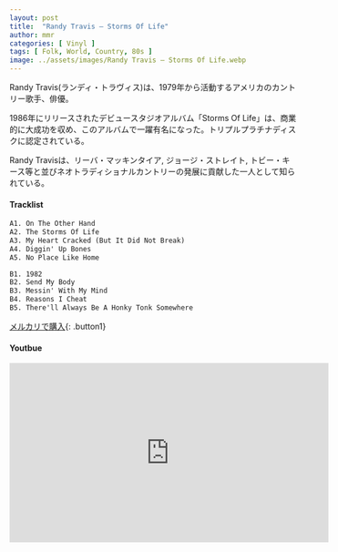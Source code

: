 ```yaml
---
layout: post
title:  "Randy Travis – Storms Of Life"
author: mmr
categories: [ Vinyl ]
tags: [ Folk, World, Country, 80s ]
image: ../assets/images/Randy Travis – Storms Of Life.webp
---
```


Randy Travis(ランディ・トラヴィス)は、1979年から活動するアメリカのカントリー歌手、俳優。

1986年にリリースされたデビュースタジオアルバム「Storms Of Life」は、商業的に大成功を収め、このアルバムで一躍有名になった。トリプルプラチナディスクに認定されている。

Randy Travisは、リーバ・マッキンタイア, ジョージ・ストレイト, トビー・キース等と並びネオトラディショナルカントリーの発展に貢献した一人として知られている。


#### Tracklist
```md
A1. On The Other Hand
A2. The Storms Of Life
A3. My Heart Cracked (But It Did Not Break)
A4. Diggin' Up Bones
A5. No Place Like Home

B1. 1982
B2. Send My Body
B3. Messin' With My Mind
B4. Reasons I Cheat
B5. There'll Always Be A Honky Tonk Somewhere
```

[メルカリで購入](https://jp.mercari.com/item/m46471890400?afid=6142608987){: .button1}

#### Youtbue
<iframe width="560" height="315" src="https://www.youtube.com/embed/syhTjuxqpVA?si=Xcy3uenTrKoAJG3J" title="YouTube video player" frameborder="0" allow="accelerometer; autoplay; clipboard-write; encrypted-media; gyroscope; picture-in-picture; web-share" referrerpolicy="strict-origin-when-cross-origin" allowfullscreen></iframe>